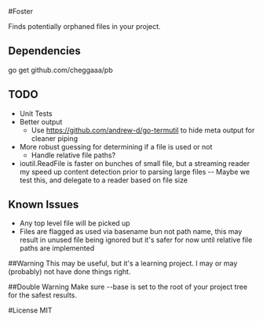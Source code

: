 #Foster

Finds potentially orphaned files in your project.

## Dependencies
go get github.com/cheggaaa/pb

## TODO
- Unit Tests
- Better output
    - Use https://github.com/andrew-d/go-termutil to hide meta output for cleaner piping 
- More robust guessing for determining if a file is used or not
    - Handle relative file paths? 
- ioutil.ReadFile is faster on bunches of small file, but a streaming 
    reader my speed up content detection prior to parsing large files
    -- Maybe we test this, and delegate to a reader based on file size

## Known Issues
- Any top level file will be picked up
- Files are flagged as used via basename bun not path name, this may result in unused file being ignored
    but it's safer for now until relative file paths are implemented

##Warning
This may be useful, but it's a learning project. 
I may or may (probably) not have done things right.

##Double Warning
Make sure --base is set to the root of your project tree for the safest results. 


#License
MIT
